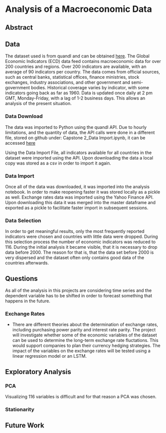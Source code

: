 # Analysis of a Macroeconomic Data
## Abstract

## Data
The dataset used is from quandl and can be obtained [here](https://www.quandl.com/data/WWDI-World-Bank-World-Development-Indicators/documentation). The Global Economic Indicators (ECD) data feed contains macroeconomic data for over 200 countries and regions. Over 200 indicators are available, with an average of 90 indicators per country. The data comes from official sources, such as central banks, statistical offices, finance ministries, stock exchanges, industry associations, and other government and semi-government bodies. Historical coverage varies by indicator, with some indicators going back as far as 1960.
Data is updated once daily at 2 pm GMT, Monday-Friday, with a lag of 1-2 business days. This allows an analysis of the present situation.

### Data Download
The data was imported to Python using the quandl API. Due to hourly limitations, and the quantity of data, the API calls were done in a different file, stored on github under: Capstone 2_Data Import.ipynb, it can be accessed [here](https://github.com/ldietsche/Springboard_Course/blob/master/Capstone%20Project%202/Capstone%202_Data%20Import.ipynb)

Using the Data Import File, all indicators available for all countries in the dataset were imported using the API. Upon downloading the data a local copy was stored as a csv in order to import it again. 

### Data Import
Once all of the data was downloaded, it was imported into the analysis notebook. In order to make reopening faster it was stored locally as a pickle as well. Exchange rates data was imported using the Yahoo Finance API. Upon downloading this data it was merged into the master dataframe and exported as a pickle to facilitate faster import in subsequent sessions.

### Data Selection
In order to get meaningful results, only the most frequently reported indicators were chosen and countries with little data were dropped. During this selection process the number of economic indicators was reduced to 116. During the initial analysis it became visible, that it is necessary to drop data before 2000. The reason for that is, that the data set before 2000 is very dispersed and the dataset often only contains good data of the countries afterwards.

## Questions
As all of the analysis in this projects are considering time series and the dependent variable has to be shifted in order to forecast something that happens in the future.

### Exchange Rates
* There are different theories about the determination of exchange rates, including purchasing power parity and interest rate parity. The project will investigate whether some of the economic variables of the dataset can be used to determine the long-term exchange rate fluctations. This would support companies to plan their currency hedging strategies. The impact of the variables on the exchange rates will be tested using a linear regression model or an LSTM.

## Exploratory Analysis
### PCA
Visualizing 116 variables is difficult and for that reason a PCA was chosen.

### Stationarity


## Future Work

